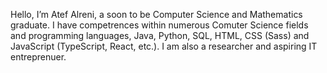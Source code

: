 Hello, I’m Atef Alreni, a soon to be Computer Science and Mathematics graduate.
I have competrences within numerous Comuter Science fields and programming languages,
Java, Python, SQL, HTML, CSS (Sass) and JavaScript (TypeScript, React, etc.).
I am also a researcher and aspiring IT entreprenuer.

<!---
Atef-Alreni/Atef-Alreni is a ✨ special ✨ repository because its `README.md` (this file) appears on your GitHub profile.
You can click the Preview link to take a look at your changes.
--->
